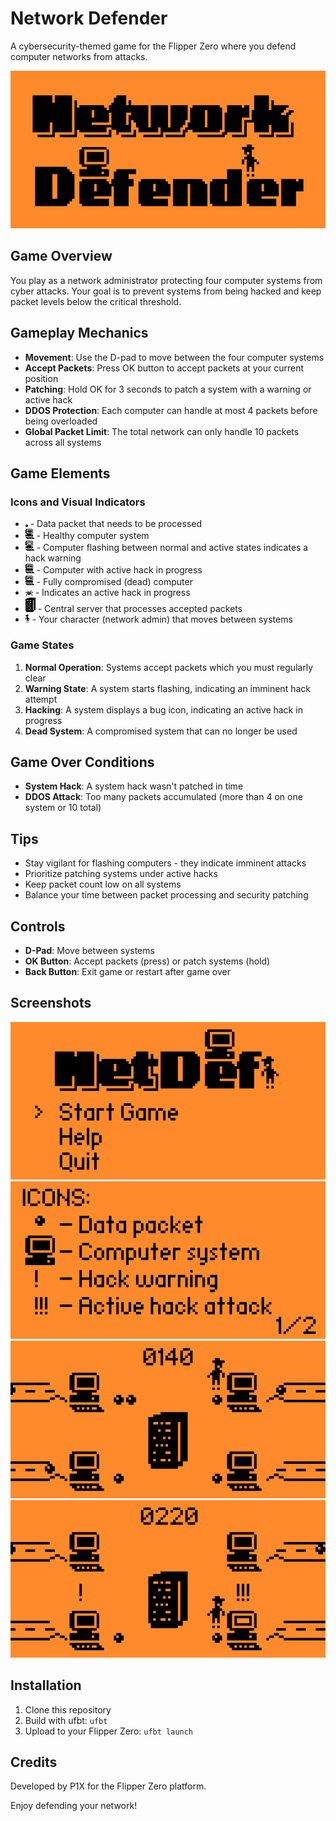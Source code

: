 # Network Defender

A cybersecurity-themed game for the Flipper Zero where you defend computer networks from attacks.

![Network Defender](media/screenshot5.png)

## Game Overview

You play as a network administrator protecting four computer systems from cyber attacks. Your goal is to prevent systems from being hacked and keep packet levels below the critical threshold.

## Gameplay Mechanics

- **Movement**: Use the D-pad to move between the four computer systems
- **Accept Packets**: Press OK button to accept packets at your current position
- **Patching**: Hold OK for 3 seconds to patch a system with a warning or active hack
- **DDOS Protection**: Each computer can handle at most 4 packets before being overloaded
- **Global Packet Limit**: The total network can only handle 10 packets across all systems

## Game Elements

### Icons and Visual Indicators

- ![Packet](images/packet.png) - Data packet that needs to be processed
- ![Computer](images/pc.png) - Healthy computer system
- ![Warning](images/pc_using.png) - Computer flashing between normal and active states indicates a hack warning
- ![Hacked](images/pc_hacked.png) - Computer with active hack in progress
- ![Dead](images/pc_hacked.png) - Fully compromised (dead) computer 
- ![Bug](images/bug.png) - Indicates an active hack in progress
- ![Server](images/server.png) - Central server that processes accepted packets
- ![Player](images/player_left.png) - Your character (network admin) that moves between systems

### Game States

1. **Normal Operation**: Systems accept packets which you must regularly clear
2. **Warning State**: A system starts flashing, indicating an imminent hack attempt
3. **Hacking**: A system displays a bug icon, indicating an active hack in progress
4. **Dead System**: A compromised system that can no longer be used

## Game Over Conditions

- **System Hack**: A system hack wasn't patched in time
- **DDOS Attack**: Too many packets accumulated (more than 4 on one system or 10 total)

## Tips

- Stay vigilant for flashing computers - they indicate imminent attacks
- Prioritize patching systems under active hacks
- Keep packet count low on all systems
- Balance your time between packet processing and security patching

## Controls

- **D-Pad**: Move between systems
- **OK Button**: Accept packets (press) or patch systems (hold)
- **Back Button**: Exit game or restart after game over

## Screenshots

![Screenshot 2](media/screenshot4.png)
![Screenshot 3](media/screenshot3.png)
![Screenshot 4](media/screenshot2.png)
![Screenshot 5](media/screenshot1.png)

## Installation

1. Clone this repository
2. Build with ufbt: `ufbt`
3. Upload to your Flipper Zero: `ufbt launch`

## Credits

Developed by P1X for the Flipper Zero platform.

Enjoy defending your network!